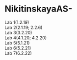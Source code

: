 # NikitinskayaAS-
Lab 1(1.2.19)\
Lab 2(2.1.19; 2.2.6)\
Lab 3(3.2.20)\
Lab 4(4.1.20; 4.2.20)\
Lab 5(5.1.21)\
Lab 6(5.2.21)\
Lab 7(6.2.22)
